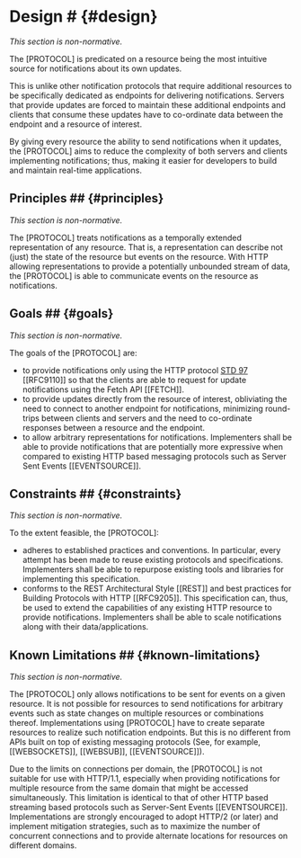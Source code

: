 # Design # {#design}

*This section is non-normative.*

The [PROTOCOL] is predicated on a resource being the most intuitive source for notifications about its own updates.

This is unlike other notification protocols that require additional resources to be specifically dedicated as endpoints for delivering notifications. Servers that provide updates are forced to maintain these additional endpoints and clients that consume these updates have to co-ordinate data between the endpoint and a resource of interest.

By giving every resource the ability to send notifications when it updates, the [PROTOCOL] aims to reduce the complexity of  both servers and clients implementing notifications; thus, making it easier for developers to build and maintain real-time applications.

## Principles ## {#principles}

*This section is non-normative.*

The [PROTOCOL] treats notifications as a temporally extended representation of any resource. That is, a representation can describe not (just) the state of the resource but events on the resource. With HTTP allowing representations to provide a potentially unbounded stream of data, the [PROTOCOL] is able to communicate events on the resource as notifications.

## Goals ## {#goals}

*This section is non-normative.*

The goals of the [PROTOCOL] are:

+ to provide notifications only using the HTTP protocol [STD 97](https://www.rfc-editor.org/info/std97) [[RFC9110]] so that the clients are able to request for update notifications using the Fetch API [[FETCH]].
+ to provide updates directly from the resource of interest, obliviating the need to connect to another endpoint for notifications, minimizing round-trips between clients and servers and the need to co-ordinate responses between a resource and the endpoint.
+ to allow arbitrary representations for notifications. Implementers shall be able to provide notifications that are potentially more expressive when compared to existing HTTP based messaging protocols such as Server Sent Events [[EVENTSOURCE]].

## Constraints ## {#constraints}

*This section is non-normative.*

To the extent feasible, the [PROTOCOL]:

+ adheres to established practices and conventions. In particular, every attempt has been made to reuse existing protocols and specifications. Implementers shall be able to repurpose existing tools and libraries for implementing this specification.
+ conforms to the REST Architectural Style [[REST]] and best practices for Building Protocols with HTTP [[RFC9205]]. This specification can, thus, be used to extend the capabilities of any existing HTTP resource to provide notifications. Implementers shall be able to scale notifications along with their data/applications.
  <!--
    See my original comment on the Solid/Specification Gitter channel on 24 April 2020
    https://matrix.to/#/!PlIOdBsCTDRSCxsTGA:gitter.im/$VgCcuq2HbpLKJvxIw4witAUOsqcdhC98glgzqVI1WOY?via=gitter.im
  -->

## Known Limitations ## {#known-limitations}

*This section is non-normative.*

The [PROTOCOL] only allows notifications to be sent for events on a given resource. It is not possible for resources to send notifications for arbitrary events such as state changes on multiple resources or combinations thereof. Implementations using [PROTOCOL] have to create separate resources to realize such notification endpoints. But this is no different from APIs built on top of existing messaging protocols (See, for example, [[WEBSOCKETS]], [[WEBSUB]], [[EVENTSOURCE]]).

Due to the limits on connections per domain, the [PROTOCOL] is not suitable for use with HTTP/1.1, especially when providing notifications for multiple resource from the same domain that might be accessed simultaneously. This limitation is identical to that of other HTTP based streaming based protocols such as Server-Sent Events [[EVENTSOURCE]]. Implementations are strongly encouraged to adopt HTTP/2 (or later) and implement mitigation strategies, such as to maximize the number of concurrent connections and to provide alternate locations for resources on different domains.
